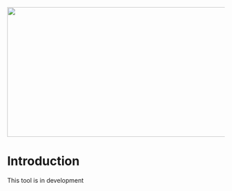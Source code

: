 <img src="https://i.imgur.com/e1kExUg.png)" width="2000" height="300">


<h1>Introduction</h1>

<p>This tool is in development</p>
